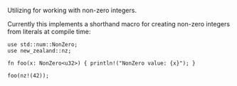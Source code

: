 Utilizing for working with non-zero integers.

Currently this implements a shorthand macro for creating non-zero integers
from literals at compile time:

```
use std::num::NonZero;
use new_zealand::nz;

fn foo(x: NonZero<u32>) { println!("NonZero value: {x}"); }

foo(nz!(42));
```